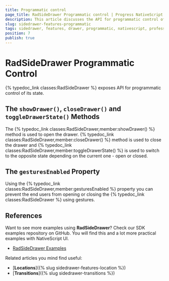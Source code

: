 ```yaml
---
title: Programmatic control
page_title: RadSideDrawer Programmatic control | Progress NativeScript UI Documentation
description: This article discusses the API for programmatic control of RadSideDrawer.
slug: sidedrawer-features-programmatic
tags: sidedrawer, features, drawer, programmatic, nativescript, professional, ui
position: 7
publish: true
---
```


# RadSideDrawer Programmatic Control

{% typedoc_link classes:RadSideDrawer %} exposes API for programmatic control of its state.

## The `showDrawer()`, `closeDrawer()` and `toggleDrawerState()` Methods

The {% typedoc_link classes:RadSideDrawer,member:showDrawer() %} method is used to open the drawer. {% typedoc_link classes:RadSideDrawer,member:closeDrawer() %} method is used to close the drawer and {% typedoc_link classes:RadSideDrawer,member:toggleDrawerState() %} is used to switch to the opposite state depending on the current one - open or closed.

## The `gesturesEnabled` Property

Using the {% typedoc_link classes:RadSideDrawer,member:gesturesEnabled %} property you can prevent the end users from opening or closing the {% typedoc_link classes:RadSideDrawer %} using gestures.

## References

Want to see more examples using **RadSideDrawer**?
Check our SDK examples repository on GitHub. You will find this and a lot more practical examples with NativeScript UI.

* [RadSideDrawer Examples](https://github.com/NativeScript/nativescript-ui-samples/tree/master/sidedrawer/app/examples)

Related articles you mind find useful:

* [**Locations**]({% slug sidedrawer-features-location %})
* [**Transitions**]({% slug sidedrawer-transitions %})
